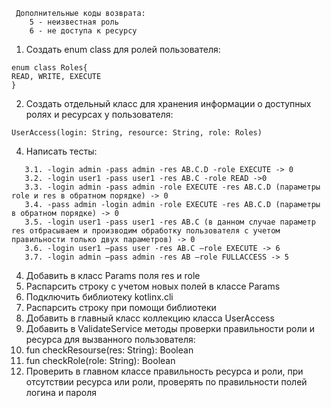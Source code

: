 ```
 Дополнительные коды возврата:
    5 - неизвестная роль
    6 - не доступа к ресурсу
```
1. Создать enum class для ролей пользователя:
```
enum class Roles{
READ, WRITE, EXECUTE
}
```
2. Создать отдельный класс для хранения информации о доступных ролях и ресурсах у пользователя:
```
UserAccess(login: String, resource: String, role: Roles)
```
4. Написать тесты:
 ```
    3.1. -login admin -pass admin -res AB.C.D -role EXECUTE -> 0
    3.2. -login user1 -pass user1 -res AB.C -role READ ->0
    3.3. -login admin -pass admin -role EXECUTE -res AB.C.D (параметры role и res в обратном порядке) -> 0
    3.4. -pass admin -login admin -role EXECUTE -res AB.C.D (параметры в обратном порядке) -> 0
    3.5. -login user1 -pass user1 -res AB.C (в данном случае параметр res отбрасываем и производим обработку пользователя с учетом правильности только двух параметров) -> 0
    3.6. -login user1 –pass user -res АВ.C –role EXECUTE -> 6
    3.7. -login admin –pass admin -res АВ –role FULLACCESS -> 5
```

4. Добавить в класс Params поля res и role
5. Распарсить строку с учетом новых полей в классе Params
6. Подключить библиотеку kotlinx.cli
7. Распарсить строку при помощи библиотеки 
8. Добавить в главный класс коллекцию класса UserAccess
9. Добавить в ValidateService методы проверки правильности роли и ресурса для вызванного пользователя:
10. fun checkResourse(res: String): Boolean
11. fun checkRole(role: String): Boolean
12. Проверить в главном классе правильность ресурса и роли, при отсутствии ресурса или роли, проверять по правильности полей логина и пароля 

    